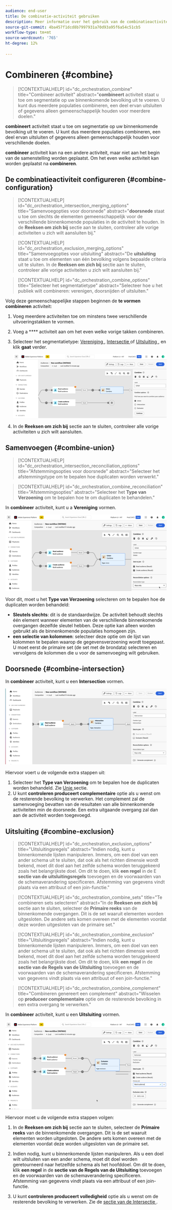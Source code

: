 ```yaml
---
audience: end-user
title: De combinatie-activiteit gebruiken
description: Meer informatie over het gebruik van de combinatieactiviteit
source-git-commit: 4ba457f1dcd8b7997931a70d93a95f6a54c51cb5
workflow-type: tm+mt
source-wordcount: '765'
ht-degree: 12%

---
```



# Combineren {#combine}

>[!CONTEXTUALHELP]
>id="dc_orchestration_combine"
>title="Combineer activiteit"
>abstract="**combineert** activiteit staat u toe om segmentatie op uw binnenkomende bevolking uit te voeren. U kunt dus meerdere populaties combineren, een deel ervan uitsluiten of gegevens alleen gemeenschappelijk houden voor meerdere doelen."

**combineert** activiteit staat u toe om segmentatie op uw binnenkomende bevolking uit te voeren. U kunt dus meerdere populaties combineren, een deel ervan uitsluiten of gegevens alleen gemeenschappelijk houden voor verschillende doelen.

**combineer** activiteit kan na een andere activiteit, maar niet aan het begin van de samenstelling worden geplaatst. Om het even welke activiteit kan worden geplaatst na **combineren**.

## De combinatieactiviteit configureren {#combine-configuration}

>[!CONTEXTUALHELP]
>id="dc_orchestration_intersection_merging_options"
>title="Samenvoegopties voor doorsnede"
>abstract="**doorsnede** staat u toe om slechts de elementen gemeenschappelijk voor de verschillende binnenkomende populaties in de activiteit te houden. In de **Reeksen om zich bij** sectie aan te sluiten, controleer alle vorige activiteiten u zich wilt aansluiten bij."

>[!CONTEXTUALHELP]
>id="dc_orchestration_exclusion_merging_options"
>title="Samenvoegopties voor uitsluiting"
>abstract="De **uitsluiting** staat u toe om elementen van één bevolking volgens bepaalde criteria uit te sluiten. In de **Reeksen om zich bij** sectie aan te sluiten, controleer alle vorige activiteiten u zich wilt aansluiten bij."

>[!CONTEXTUALHELP]
>id="dc_orchestration_combine_options"
>title="Selecteer het segmentatietype"
>abstract="Selecteer hoe u het publiek wilt combineren: verenigen, doorsnijden of uitsluiten."

Volg deze gemeenschappelijke stappen beginnen de **te vormen combineren** activiteit:

1. Voeg meerdere activiteiten toe om minstens twee verschillende uitvoeringstakken te vormen.

1. Voeg a **** activiteit aan om het even welke vorige takken combineren.

1. Selecteer het segmentatietype: [ Vereniging ](#union), [ Intersectie ](#intersection) of [ Uitsluiting ](#exclusion), en klik **gaat** verder.

   ![](../assets/combine.png)

1. In de **Reeksen om zich bij** sectie aan te sluiten, controleer alle vorige activiteiten u zich wilt aansluiten.

## Samenvoegen {#combine-union}

>[!CONTEXTUALHELP]
>id="dc_orchestration_intersection_reconciliation_options"
>title="Afstemmingsopties voor doorsnede"
>abstract="Selecteer het afstemmingstype om te bepalen hoe duplicaten worden verwerkt."

>[!CONTEXTUALHELP]
>id="dc_orchestration_combine_reconciliation"
>title="Afstemmingsopties"
>abstract="Selecteer het **Type van Verzoening** om te bepalen hoe te om duplicaten te behandelen."

In **combineer** activiteit, kunt u a **Vereniging** vormen.

![](../assets/combine-union.png)

Voor dit, moet u het **Type van Verzoening** selecteren om te bepalen hoe de duplicaten worden behandeld:

* **Sleutels slechts**: dit is de standaardwijze. De activiteit behoudt slechts één element wanneer elementen van de verschillende binnenkomende overgangen dezelfde sleutel hebben. Deze optie kan alleen worden gebruikt als de binnenkomende populaties homogeen zijn.
* **een selectie van kolommen**: selecteer deze optie om de lijst van kolommen te bepalen waarop de gegevensverzoening wordt toegepast. U moet eerst de primaire set (de set met de brondata) selecteren en vervolgens de kolommen die u voor de samenvoeging wilt gebruiken.

## Doorsnede {#combine-intersection}

In **combineer** activiteit, kunt u een **Intersection** vormen.

![](../assets/combine-intersection.png)

Hiervoor voert u de volgende extra stappen uit:

1. Selecteer het **Type van Verzoening** om te bepalen hoe de duplicaten worden behandeld. Zie [ Unie ](#union) sectie.
1. U kunt **controleren produceert complementaire** optie als u wenst om de resterende bevolking te verwerken. Het complement zal de samenvoeging bevatten van de resultaten van alle binnenkomende activiteiten min de doorsnede. Een extra uitgaande overgang zal dan aan de activiteit worden toegevoegd.

## Uitsluiting {#combine-exclusion}

>[!CONTEXTUALHELP]
>id="dc_orchestration_exclusion_options"
>title="Uitsluitingsregels"
>abstract="Indien nodig, kunt u binnenkomende lijsten manipuleren. Immers, om een doel van een ander schema uit te sluiten, dat ook als het richten dimensie wordt bekend, moet dit doel aan het zelfde schema worden teruggekeerd zoals het belangrijkste doel. Om dit te doen, klik **een regel** in de E **sectie van de uitsluitingsregels** toevoegen en de voorwaarden van de schemaverandering specificeren. Afstemming van gegevens vindt plaats via een attribuut of een join-functie."

>[!CONTEXTUALHELP]
>id="dc_orchestration_combine_sets"
>title="Te combineren sets selecteren"
>abstract="In de **Reeksen om zich bij** sectie aan te sluiten, selecteer de **Primaire reeks** van de binnenkomende overgangen. Dit is de set waaruit elementen worden uitgesloten. De andere sets komen overeen met de elementen voordat deze worden uitgesloten van de primaire set."

>[!CONTEXTUALHELP]
>id="dc_orchestration_combine_exclusion"
>title="Uitsluitingsregels"
>abstract="Indien nodig, kunt u binnenkomende lijsten manipuleren. Immers, om een doel van een ander schema uit te sluiten, dat ook als het richten dimensie wordt bekend, moet dit doel aan het zelfde schema worden teruggekeerd zoals het belangrijkste doel. Om dit te doen, klik **een regel** in de **sectie van de Regels van de Uitsluiting** toevoegen en de voorwaarden van de schemaverandering specificeren. Afstemming van gegevens vindt plaats via een attribuut of een join-functie."

>[!CONTEXTUALHELP]
>id="dc_orchestration_combine_complement"
>title="Combineren genereert een complement"
>abstract="Wisselen op **produceer complementaire** optie om de resterende bevolking in een extra overgang te verwerken."

In **combineer** activiteit, kunt u een **Uitsluiting** vormen.

![](../assets/combine-exclusion.png)

Hiervoor moet u de volgende extra stappen volgen:

1. In de **Reeksen om zich bij** sectie aan te sluiten, selecteer de **Primaire reeks** van de binnenkomende overgangen. Dit is de set waaruit elementen worden uitgesloten. De andere sets komen overeen met de elementen voordat deze worden uitgesloten van de primaire set.

1. Indien nodig, kunt u binnenkomende lijsten manipuleren. Als u een doel wilt uitsluiten van een ander schema, moet dit doel worden geretourneerd naar hetzelfde schema als het hoofddoel. Om dit te doen, klik **een regel** in de **sectie van de Regels van de Uitsluiting** toevoegen en de voorwaarden van de schemaverandering specificeren. Afstemming van gegevens vindt plaats via een attribuut of een join-functie. <!-- pas compris-->
1. U kunt **controleren produceert volledigheid** optie als u wenst om de resterende bevolking te verwerken. Zie de [ sectie van de Intersectie ](#intersection).

<!--
## Examples{#combine-examples}

In the following example, we are using a **Combine** activity and we add a **union** to retrieves all the profiles of the two queries: persons between 18 and 27 years old and persons between 34 and 40 years old.

![](../assets/workflow-union-example.png)

The following example shows the **intersection** between two query activities. It is being used here to retrieve profiles who are between 18 to 27 years old and whose email address has been provided.

![](../assets/workflow-intersection-example.png)

The following **exclusion** example shows two queries configured to filter profiles who are between 18 and 27 years old and have an Adobe email domain. The profiles with an Adobe email domain are then excluded from the first set. 

![](../assets/workflow-exclusion-example.png)
-->
